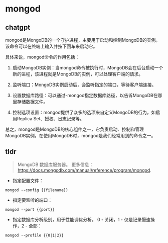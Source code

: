 # mongod 
## chatgpt 
mongod是MongoDB的一个守护进程，主要用于启动和控制MongoDB的实例。该命令可以在终端上输入并按下回车来启动它。

具体来说，mongod命令的作用包括：

1. 启动MongoDB实例：当mongod命令被执行时，MongoDB会在后台启动一个新的进程，该进程就是MongoDB的实例，可以处理客户端的请求。

2. 监听端口：MongoDB实例启动后，会监听指定的端口，等待客户端连接。

3. 设置数据库路径：可以通过-mongod指定数据库路径，以告诉MongoDB在哪里存储数据文件。

4. 控制选项设置：mongod提供了众多的选项来自定义MongoDB的行为，如启用Replica Set、授权、日志记录等。

总之，mongod是MongoDB的核心组件之一，它负责启动、控制和管理MongoDB实例。在使用MongoDB时，mongod是我们经常用到的命令之一。 

## tldr 
 
> MongoDB 数据库服务器。
> 更多信息：<https://docs.mongodb.com/manual/reference/program/mongod>.

- 指定配置文件：

`mongod --config {{filename}}`

- 指定要监听的端口：

`mongod --port {{port}}`

- 指定数据库分析级别，用于性能调优分析。 0 - 关闭，1 - 仅是记录慢速操作，2 - 全部：

`mongod --profile {{0|1|2}}`
